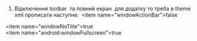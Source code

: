 1.  Відключення toolbar  та повний екран  для додатку то треба в theme xml прописати наступне: 
<item name="windowActionBar">false</item> 

<item name="windowNoTitle">true</item> 
<item name="android:windowFullscreen">true</item>